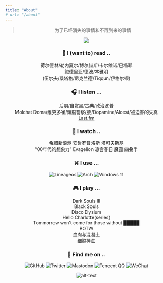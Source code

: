 ```yaml
---
title: "About"
# url: "/about"
---  
```

<div align="center">  

> 为了已经消失的事情和不再到来的事情

![](https://img.shields.io/badge/Made%20with-%E2%98%AD%E2%99%A1%E2%92%B6-ff44ff?style=for-the-badge&logo=love&logoColor=white)

### 📖 I (want to) read ..
荷尔德林/勒内夏尔/博尔赫斯/卡尔维诺/巴塔耶  
鲍德里亚/德波/本雅明  
(伍尔夫/桑塔格/尼克兰德/Tiqqun/伊格尔顿)
### 🎧 I listen ...
后朋/自赏黑/古典/政治波普  
Molchat Doma/维克多崔/頭脳警察/腰/Dopamine/Alcest/被迫害的失真  
[Last.fm](https://www.last.fm/zh/user/hydroakri)
### 🎥 I watch ..
希腊新浪潮 安哲罗普洛斯 塔可夫斯基  
“00年代的想象力” Evagelion 凉宫春日 魔圆 四叠半  

### ⌘  I use ...

![Lineageos](https://img.shields.io/badge/lineageos-167C80?style=for-the-badge&logo=lineageos&logoColor=white)
![Arch](https://img.shields.io/badge/Arch%20Linux-1793D1?logo=arch-linux&logoColor=fff&style=for-the-badge)
![Windows 11](https://img.shields.io/badge/Windows%2011-%230079d5.svg?style=for-the-badge&logo=Windows%2011&logoColor=white)

### 🎮 I play ...
 Dark Souls III  
 Black Souls  
 Disco Elysium  
 Hello Charlotte(series)  
 Tommorrow won't come for those without █████  
 BOTW  
 血肉与混凝土  
 细胞神曲  

### 📱 Find me on ..
![GitHub](https://img.shields.io/badge/github-%23121011.svg?style=for-the-badge&logo=github&logoColor=white)
![Twitter](https://img.shields.io/badge/Twitter-%231DA1F2.svg?style=for-the-badge&logo=Twitter&logoColor=white)
![Mastodon](https://img.shields.io/badge/-MASTODON-%232B90D9?style=for-the-badge&logo=mastodon&logoColor=white)
![Tencent QQ](https://img.shields.io/badge/Tencent%23QQ-%2312B7F5?style=for-the-badge&logo=tencentqq&logoColor=white)
![WeChat](https://img.shields.io/badge/WeChat-07C160?style=for-the-badge&logo=wechat&logoColor=white)

![alt-text](/11.png)

<!-- <div align="center">   -->
<!-- <div style="display:flex;justify-content:center;margin-left:20px;"> -->
<!-- <img src="https://img.shields.io/badge/lineageos-167C80?style=for-the-badge&logo=lineageos&logoColor=white" width="auto" /> -->
<!-- <img src="https://img.shields.io/badge/Arch_Linux-1793D1?style=for-the-badge&logo=arch-linux&logoColor=white" width="auto" /> -->
<!-- <img src="https://img.shields.io/badge/Windows-0078D6?style=for-the-badge&logo=windows&logoColor=white" width="auto" /> -->
<!-- </div> -->
